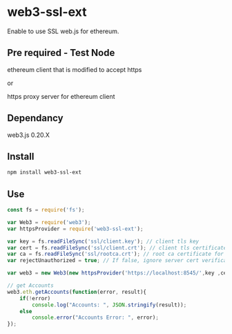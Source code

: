 # web3-ssl-ext
Enable to use SSL web.js for ethereum.

## Pre required - Test Node
ethereum client that is modified to accept https 

or

https proxy server for ethereum client

## Dependancy
web3.js 0.20.X 

## Install 
```bash
npm install web3-ssl-ext
```

## Use
```javascript
const fs = require('fs');

var Web3 = require('web3');
var httpsProvider = require('web3-ssl-ext');

var key = fs.readFileSync('ssl/client.key'); // client tls key
var cert = fs.readFileSync('ssl/client.crt'); // client tls certificate
var ca = fs.readFileSync('ssl/rootca.crt'); // root ca certificate for server tls authentication
var rejectUnauthorized = true; // If false, ignore server cert verification 

var web3 = new Web3(new httpsProvider('https://localhost:8545/',key ,cert, ca, rejectUnauthorized));

// get Accounts
web3.eth.getAccounts(function(error, result){
    if(!error)
        console.log("Accounts: ", JSON.stringify(result));
    else
        console.error("Accounts Error: ", error);
});
```

